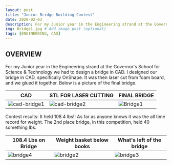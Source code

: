 ```yaml
---
layout: post
title: "Junior Bridge Building Contest"
date: 2020-02-03
description: For my Junior year in the Engineering strand at the Governor's School for Science & Technology we had to design a bridge in CAD, laser cut it from foam, glue it together and compete to see whose could handle the most weight. # Add post description (optional)
img: Bridge1.jpg # Add image post (optional)
tags: [ENGINEERING, CAD]
---
```



## OVERVIEW
For my Junior year in the Engineering strand at the Governor's School for Science & Technology we had to design a bridge in CAD. I designed our bridge in CAD, specifically OnShape. It was then laser cut from foam board, and we glued it together.  Below is a picture of the final bridge.

CAD | STL FOR LASER CUTTING | FINAL BRIDGE
--- | --------------------- | ------------
![cad-bridge1](http://natgrrl.github.io/assets/img/cad-bridge1.png) | ![cad-bridge2](http://natgrrl.github.io/assets/img/cad-bridge2.png) | ![Bridge1](http://natgrrl.github.io/assets/img/Bridge1.jpg)


Contest results: It held 108.4 lbs!! As far as anyone knows it was the all time record for weight.  The 2nd place bridge, in this competition, held 40 something lbs.

108.4 Lbs on Bridge | Weight basket below books | What's left of the bridge
------------------- | ------------------------- | -------------------------
![bridge4](http://natgrrl.github.io/assets/img/bridge4.png) | ![bridge2](http://natgrrl.github.io/assets/img/bridge2.jpg) | ![bridge3](http://natgrrl.github.io/assets/img/bridge3.jpg)


